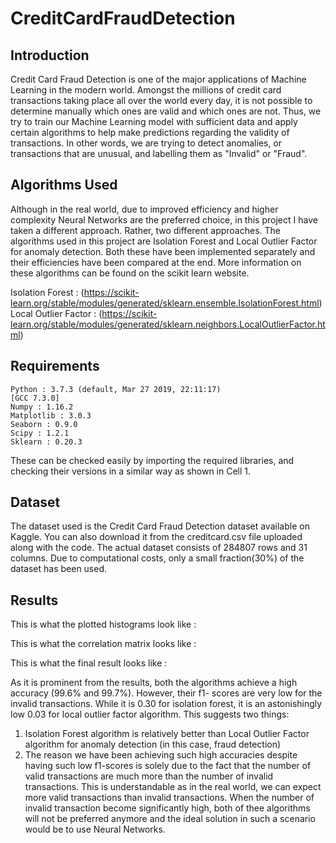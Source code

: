 # CreditCardFraudDetection

## Introduction

Credit Card Fraud Detection is one of the major applications of Machine Learning in the modern world. Amongst the millions of credit card transactions taking place all over the world every day, it is not possible to determine manually which ones are valid and which ones are not. Thus, we try to train our Machine Learning model with sufficient data and apply certain algorithms to help make predictions regarding the validity of transactions. In other words, we are trying to detect anomalies, or transactions that are unusual, and labelling them as "Invalid" or "Fraud".

## Algorithms Used

Although in the real world, due to improved efficiency and higher complexity Neural Networks are the preferred choice, in this project I have taken a different approach. Rather, two different approaches. The algorithms used in this project are Isolation Forest and Local Outlier Factor for anomaly detection. Both these have been implemented separately and their efficiencies have been compared at the end. More information on these algorithms can be found on the scikit learn website.

Isolation Forest :  (https://scikit-learn.org/stable/modules/generated/sklearn.ensemble.IsolationForest.html)
Local Outlier Factor : (https://scikit-learn.org/stable/modules/generated/sklearn.neighbors.LocalOutlierFactor.html) 

## Requirements

    Python : 3.7.3 (default, Mar 27 2019, 22:11:17)
    [GCC 7.3.0]
    Numpy : 1.16.2
    Matplotlib : 3.0.3
    Seaborn : 0.9.0
    Scipy : 1.2.1
    Sklearn : 0.20.3
    
  

These can be checked easily by importing the required libraries, and checking their versions in a similar way as shown in Cell 1. 

## Dataset

The dataset used is the Credit Card Fraud Detection dataset available on Kaggle. You can also download it from the creditcard.csv file uploaded along with the code. The actual dataset consists of 284807 rows and 31 columns. Due to computational costs, only a small fraction(30%) of the dataset has been used.

## Results

This is what the plotted histograms look like :






This is what the correlation matrix looks like :









This is what the final result looks like :












As it is prominent from the results, both the algorithms achieve a high accuracy (99.6% and 99.7%). However, their f1- scores are very low for the invalid transactions. While it is 0.30 for isolation forest, it is an astonishingly low 0.03 for local outlier factor algorithm. This suggests two things:
1. Isolation Forest algorithm is relatively better than Local Outlier Factor algorithm for anomaly detection (in this case, fraud detection)
2. The reason we have been achieving such high accuracies despite having such low f1-scores is solely due to the fact that the number of valid transactions are much more than the number of invalid transactions. This is understandable as in the real world, we can expect more valid transactions than invalid transactions. When the number of invalid transaction become significantly high, both of thee algorithms will not be preferred anymore and the ideal solution in such a scenario would be to use Neural Networks.
<!--stackedit_data:
eyJoaXN0b3J5IjpbMTYyOTY3NzYyMywtMTQ2ODQwNTYyMV19
-->